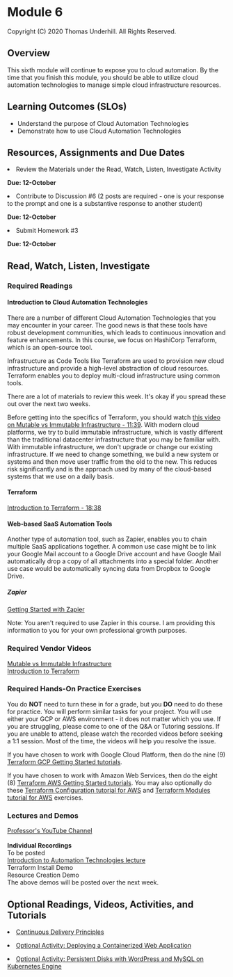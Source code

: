 # Module 6
Copyright (C) 2020 Thomas Underhill.  All Rights Reserved.
<br>

## Overview
This sixth module will continue to expose you to cloud automation.  By the time that you finish this module, you should be able to utilize cloud automation technologies to manage simple cloud infrastructure resources.

## Learning Outcomes (SLOs)
* Understand the purpose of Cloud Automation Technologies
* Demonstrate how to use Cloud Automation Technologies

## Resources, Assignments and Due Dates

<li>Review the Materials under the Read, Watch, Listen, Investigate Activity<br>

****Due: 12-October****

<li>Contribute to Discussion #6 (2 posts are required - one is your response to the prompt and one is a substantive response to another student) <br>

****Due: 12-October**** <br>

<li>Submit Homework #3 <br>

****Due: 12-October**** <br>


## Read, Watch, Listen, Investigate
### Required Readings
#### Introduction to Cloud Automation Technologies

There are a number of different Cloud Automation Technologies that you may encounter in your career.  The good news is that these tools have robust development communities, which leads to continuous innovation and feature enhancements.  In this course, we focus on HashiCorp Terraform, which is an open-source tool.

Infrastructure as Code Tools like Terraform are used to provision new cloud infrastructure and provide a high-level abstraction of cloud resources.  Terraform enables you to deploy multi-cloud infrastructure using common tools.  

There are a lot of materials to review this week.  It's okay if you spread these out over the next two weeks.

Before getting into the specifics of Terraform, you should watch [this video on Mutable vs Immutable Infrastructure - 11:39](https://www.youtube.com/watch?v=II4PFe9BbmE).  With modern cloud platforms, we try to build immutable infrastructure, which is vastly different than the traditional datacenter infrastructure that you may be familiar with.  With immutable infrastructure, we don't upgrade or change our existing infrastructure.  If we need to change something, we build a new system or systems and then move user traffic from the old to the new.  This reduces risk significantly and is the approach used by many of the cloud-based systems that we use on a daily basis.<br>

#### Terraform
[Introduction to Terraform - 18:38](https://www.youtube.com/watch?v=h970ZBgKINg)

#### Web-based SaaS Automation Tools
Another type of automation tool, such as Zapier, enables you to chain multiple SaaS applications together.  A common use case might be to link your Google Mail account to a Google Drive account and have Google Mail automatically drop a copy of all attachments into a special folder.  Another use case would be automatically syncing data from Dropbox to Google Drive.

##### Zapier
[Getting Started with Zapier](https://www.youtube.com/watch?v=v98d2tH3wfc&utm)

Note: You aren't required to use Zapier in this course.  I am providing this information to you for your own professional growth purposes.

### Required Vendor Videos
[Mutable vs Immutable Infrastructure](https://www.youtube.com/watch?v=II4PFe9BbmE)<br>
[Introduction to Terraform](https://www.youtube.com/watch?v=h970ZBgKINg)<br>

### Required Hands-On Practice Exercises
You do **NOT** need to turn these in for a grade, but you **DO** need to do these for practice.  You will perform similar tasks for your project.  You will use either your GCP or AWS environment - it does not matter which you use.  If you are struggling, please come to one of the Q&A or Tutoring sessions.  If you are unable to attend, please watch the recorded videos before seeking a 1:1 session.  Most of the time, the videos will help you resolve the issue.<br>

If you have chosen to work with Google Cloud Platform, then do the nine (9) [Terraform GCP Getting Started tutorials](https://learn.hashicorp.com/collections/terraform/gcp-get-started).<br>

If you have chosen to work with Amazon Web Services, then do the eight (8) [Terraform AWS Getting Started tutorials](https://learn.hashicorp.com/collections/terraform/aws-get-started).  You may also optionally do these [Terraform Configuration tutorial for AWS](https://learn.hashicorp.com/collections/terraform/configuration-language) and [Terraform Modules tutorial for AWS](https://learn.hashicorp.com/collections/terraform/modules) exercises.<br>

### Lectures and Demos
[Professor's YouTube Channel](https://www.youtube.com/channel/UC3vqKF4jspXh8hxFLpTfsyw?view_as=subscriber)<br><br>
****Individual Recordings****<br>
To be posted<br>
[Introduction to Automation Technologies lecture](https://youtu.be/jhGwFXPupKY)<br>
Terraform Install Demo<br>
Resource Creation Demo<br>
The above demos will be posted over the next week.

## Optional Readings, Videos, Activities, and Tutorials
[<li>Continuous Delivery Principles](https://www.atlassian.com/continuous-delivery/principles/continuous-integration-vs-delivery-vs-deployment)

[<li>Optional Activity: Deploying a Containerized Web Application](https://cloud.google.com/kubernetes-engine/docs/tutorials/hello-app)<br>

[<li>Optional Activity: Persistent Disks with WordPress and MySQL on Kubernetes Engine](https://cloud.google.com/kubernetes-engine/docs/tutorials/persistent-disk)
